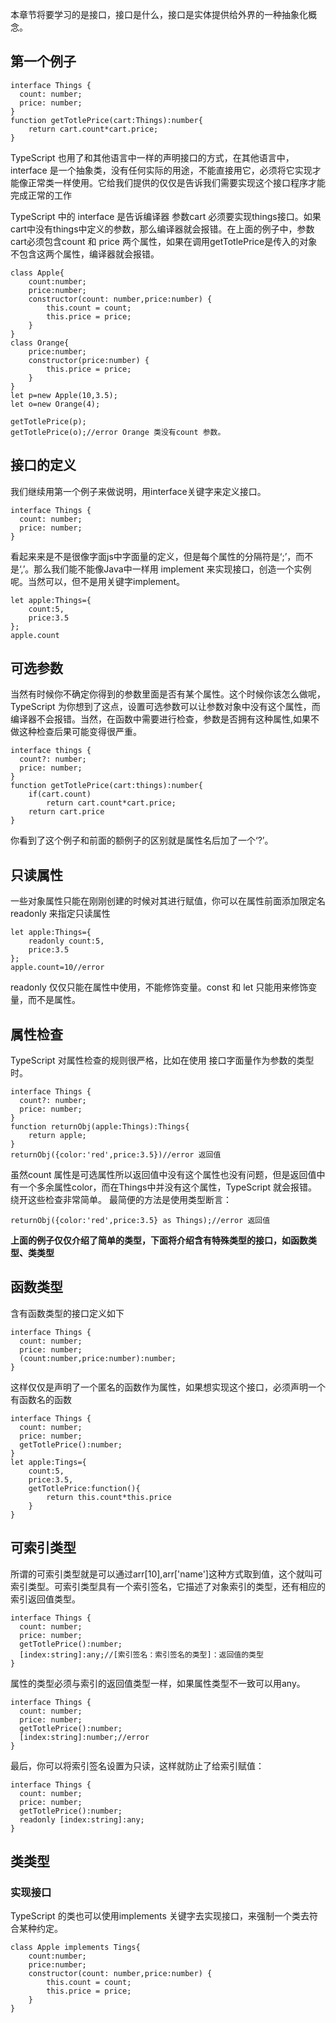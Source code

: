 <!-- -->

本章节将要学习的是接口，接口是什么，接口是实体提供给外界的一种抽象化概念。

## 第一个例子

<pre><code class='syntax brush-javascript'>interface Things {
  count: number;
  price: number;
}
function getTotlePrice(cart:Things):number{
	return cart.count*cart.price;
}
</code></pre>

TypeScript 也用了和其他语言中一样的声明接口的方式，在其他语言中，interface 是一个抽象类，没有任何实际的用途，不能直接用它，必须将它实现才能像正常类一样使用。它给我们提供的仅仅是告诉我们需要实现这个接口程序才能完成正常的工作

TypeScript 中的 interface 是告诉编译器 参数cart 必须要实现things接口。如果cart中没有things中定义的参数，那么编译器就会报错。在上面的例子中，参数cart必须包含count 和 price 两个属性，如果在调用getTotlePrice是传入的对象不包含这两个属性，编译器就会报错。

<pre><code class='syntax brush-java'>class Apple{
	count:number;
	price:number;
	constructor(count: number,price:number) {
        this.count = count;
        this.price = price;
    }
}
class Orange{
	price:number;
	constructor(price:number) {
        this.price = price;
    }
}
let p=new Apple(10,3.5);
let o=new Orange(4);

getTotlePrice(p);
getTotlePrice(o);//error Orange 类没有count 参数。
</code></pre>

## 接口的定义

我们继续用第一个例子来做说明，用interface关键字来定义接口。

<pre><code class='syntax brush-javascript'>interface Things {
  count: number;
  price: number;
}
</code></pre>

看起来来是不是很像字面js中字面量的定义，但是每个属性的分隔符是‘;’，而不是‘,’。那么我们能不能像Java中一样用 implement 来实现接口，创造一个实例呢。当然可以，但不是用关键字implement。

<pre><code class='syntax brush-javascript'>let apple:Things={
	count:5,
	price:3.5
};
apple.count
</code></pre>

## 可选参数

当然有时候你不确定你得到的参数里面是否有某个属性。这个时候你该怎么做呢，TypeScript 为你想到了这点，设置可选参数可以让参数对象中没有这个属性，而编译器不会报错。当然，在函数中需要进行检查，参数是否拥有这种属性,如果不做这种检查后果可能变得很严重。

<pre><code class='syntax brush-javascript'>interface things {
  count?: number;
  price: number;
}
function getTotlePrice(cart:things):number{
	if(cart.count)
		return cart.count*cart.price;
	return cart.price
}
</code></pre>

你看到了这个例子和前面的额例子的区别就是属性名后加了一个‘?’。

## 只读属性

一些对象属性只能在刚刚创建的时候对其进行赋值，你可以在属性前面添加限定名 readonly 来指定只读属性

<pre><code class='syntax brush-javascript'>let apple:Things={
	readonly count:5,
	price:3.5
};
apple.count=10//error 
</code></pre>

readonly 仅仅只能在属性中使用，不能修饰变量。const 和 let 只能用来修饰变量，而不是属性。

## 属性检查

TypeScript 对属性检查的规则很严格，比如在使用 接口字面量作为参数的类型时。

<pre><code class='syntax brush-javascript'>interface Things {
  count?: number;
  price: number;
}
function returnObj(apple:Things):Things{
	return apple;
}
returnObj({color:'red',price:3.5})//error 返回值
</code></pre>

虽然count 属性是可选属性所以返回值中没有这个属性也没有问题，但是返回值中有一个多余属性color，而在Things中并没有这个属性，TypeScript 就会报错。绕开这些检查非常简单。 最简便的方法是使用类型断言：

<pre><code class='syntax brush-javascript'>returnObj({color:'red',price:3.5} as Things);//error 返回值
</code></pre>

<b>上面的例子仅仅介绍了简单的类型，下面将介绍含有特殊类型的接口，如函数类型、类类型</b>

## 函数类型

含有函数类型的接口定义如下


<pre><code class='syntax brush-javascript'>interface Things {
  count: number;
  price: number;
  (count:number,price:number):number;
}
</code></pre>

这样仅仅是声明了一个匿名的函数作为属性，如果想实现这个接口，必须声明一个有函数名的函数

<pre><code class='syntax brush-javascript'>interface Things {
  count: number;
  price: number;
  getTotlePrice():number;
}
let apple:Tings={
	count:5,
	price:3.5,
	getTotlePrice:function(){
		return this.count*this.price
	}
}
</code></pre>

## 可索引类型

所谓的可索引类型就是可以通过arr[10],arr['name']这种方式取到值，这个就叫可索引类型。可索引类型具有一个索引签名，它描述了对象索引的类型，还有相应的索引返回值类型。 

<pre><code class='syntax brush-javascript'>interface Things {
  count: number;
  price: number;
  getTotlePrice():number;
  [index:string]:any;//[索引签名：索引签名的类型]：返回值的类型
}
</code></pre>

属性的类型必须与索引的返回值类型一样，如果属性类型不一致可以用any。

<pre><code class='syntax brush-javascript'>interface Things {
  count: number;
  price: number;
  getTotlePrice():number;
  [index:string]:number;//error
}
</code></pre>

最后，你可以将索引签名设置为只读，这样就防止了给索引赋值：
<pre><code class='syntax brush-javascript'>interface Things {
  count: number;
  price: number;
  getTotlePrice():number;
  readonly [index:string]:any;
}
</code></pre>

## 类类型

### 实现接口

TypeScript 的类也可以使用implements 关键字去实现接口，来强制一个类去符合某种约定。

<pre><code class='syntax brush-java'>class Apple implements Tings{
	count:number;
	price:number;
	constructor(count: number,price:number) {
        this.count = count;
        this.price = price;
    }
}
</code></pre>








































